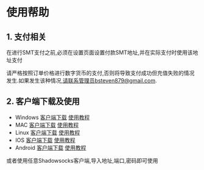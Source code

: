 # 使用帮助
## 1. 支付相关
在进行SMT支付之前,必须在设置页面设置付款SMT地址,并在实际支付时使用该地址支付

请严格按照订单价格进行数字货币的支付,否则将导致支付成功但充值失败的情况发生.如果发生该种情况,请联系管理员bsteven879@gmail.com.
## 2. 客户端下载及使用
 - Windows  [客户端下载](https://coding.net/u/haohaohao/p/ssdown/git/raw/master/ShadowsocksR.zip) [使用教程](http://cp.xqs.ch/dl.php?type=d&id=1)
 - MAC      [客户端下载](https://coding.net/u/haohaohao/p/ssdown/git/raw/master/ShadowsocksX-NG-R8.dmg) [使用教程](http://cp.xqs.ch/dl.php?type=d&id=1)
 - Linux    [客户端下载](http://cp.xqs.ch/dl.php?type=d&id=3) [使用教程](http://cp.xqs.ch/dl.php?type=d&id=3)
 - IOS      [客户端下载](https://ssr.tools/125) [使用教程](http://cp.xqs.ch/dl.php?type=d&id=2)
 - Android  [客户端下载](https://coding.net/u/haohaohao/p/ssdown/git/raw/master/ssr_3.2.7.2.apk) [使用教程](http://cp.xqs.ch/dl.php?type=d&id=2)
 
 或者使用任意Shadowsocks客户端,导入地址,端口,密码即可使用